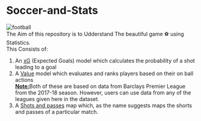 # Soccer-and-Stats
![football](https://i2-prod.mirror.co.uk/incoming/article21127713.ece/ALTERNATES/s1200b/0_Italy-Juventus-FC-Udinese.jpg)<br>
The Aim of this repository is to Udderstand The beautiful game :soccer: using Statistics.<br>
This Consists of:

1. An [xG](https://github.com/utkarshshri1016/Soccer-and-Stats/blob/master/xGModel.ipynb) (Expected Goals) model which calculates the probability of a shot leading to a goal <br>
2. A [Value](https://github.com/utkarshshri1016/Soccer-and-Stats/blob/master/Value%201.ipynb) model which evaluates and ranks players based on their on ball actions<br>
<u><b>Note:</b></u>Both of these are based on data from Barclays Premier League from the 2017-18 season. However, users can use data from any of the leagues given here in the dataset. <br>
3. A [Shots and passes](https://github.com/utkarshshri1016/Soccer-and-Stats/blob/master/Shots%20and%20Passes.ipynb) map which, as the name suggests maps the shorts and passes of a particular match.<br> 
